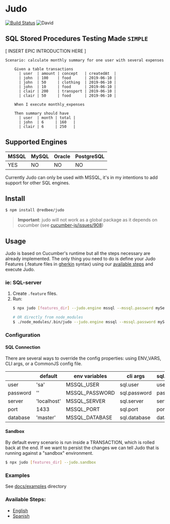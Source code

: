 # Judo
[![Build Status](https://travis-ci.org/redbeestudios/judo.svg?branch=master)](https://travis-ci.org/redbeestudios/judo)
![David](https://img.shields.io/david/redbeestudios/judo)
## SQL Stored Procedures Testing Made `SIMPLE`

[ INSERT EPIC INTRODUCTION HERE ]

```gherkin
Scenario: calculate monthly summary for one user with several expenses

    Given a table transactions
      | user  | amount | concept   | createdAt  |
      | john  | 100    | food      | 2019-06-10 |
      | john  | 50     | clothing  | 2019-06-10 |
      | john  | 10     | food      | 2019-06-10 |
      | clair | 200    | transport | 2019-06-10 |
      | clair | 50     | food      | 2019-06-10 |
    
    When I execute monthly_expenses
    
    Then summary should have
      | user  | month | total |
      | john  | 6     | 160   |
      | clair | 6     | 250   |
```

## Supported Engines
| MSSQL | MySQL | Oracle | PostgreSQL |
|------ |------ |------- |----------- |
|  YES  |   NO  |   NO   |     NO     |

Currently Judo can only be used with MSSQL, it's in my intentions to add support for other SQL engines.

## Install
```bash
$ npm install @redbee/judo
```
> **Important**: judo will not work as a global package as it depends on cucumber (see [cucumber-js/issues/908](https://github.com/cucumber/cucumber-js/issues/908))

## Usage
Judo is based on Cucumber's runtime but all the steps necessary are already implemented. The only thing you need to do is define your Judo Features (.feature files in [gherkin](https://cucumber.io/docs/gherkin/reference/) syntax) using our [available steps](docs/steps-en.md) and execute Judo.

### ie: SQL-server
1. Create `.feature` files.
2. Run:
    ```bash
    $ npx judo [features_dir] --judo.engine mssql --mssql.password mySecr3t
    ```
    ```bash
    # OR directly from node_modules
    $ ./node_modules/.bin/judo --judo.engine mssql --mssql.password mySecr3t
    ```

### Configuration
#### SQL Connection
There are several ways to override the config properties: using ENV_VARS, CLI args, or a CommonJS config file.

|          	| default          	| env variables 	| cli args     	| sql.conf.js 	|
|----------	|------------------	|------------------ |--------------	|-------------	|
| user     	| 'sa'             	| MSSQL_USER      	| sql.user     	| user        	|
| password 	| ''     	        | MSSQL_PASSWORD  	| sql.password 	| password    	|
| server   	| 'localhost'      	| MSSQL_SERVER    	| sql.server   	| server      	|
| port     	| 1433             	| MSSQL_PORT      	| sql.port     	| port        	|
| database 	| 'master'       	| MSSQL_DATABASE  	| sql.database 	| database    	|

#### Sandbox
By default every scenario is run inside a TRANSACTION, which is rolled back at the end. If we want to persist the changes we can tell Judo that is running against a "sandbox" environment.
```bash
$ npx judo [features_dir] --judo.sandbox
```

### Examples
See [docs/examples](docs/examples) directory

### Available Steps:
 - [English](docs/steps-en.md)
 - [Spanish](docs/steps-es.md)
